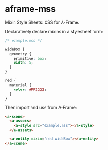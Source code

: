 # aframe-mss

Mixin Style Sheets: CSS for A-Frame.

Declaratively declare mixins in a stylesheet form:

```css
/* example.mss */

wideBox {
  geometry {
    primitive: box;
    width: 5;
  }
}

red {
  material {
    color: #FF2222;
  }
}
```

Then import and use from A-Frame:

```html
<a-scene>
  <a-assets>
    <a-style src="example.mss"></a-style>
  </a-assets>

  <a-entity mixin="red wideBox"></a-entity>
</a-scene>
```
